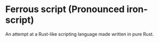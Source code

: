 Ferrous script (Pronounced iron-script)
=
An attempt at a Rust-like scripting language made written in pure Rust.

